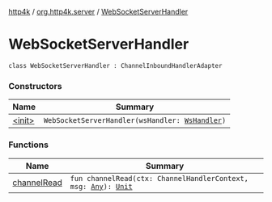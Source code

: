 [http4k](../../index.md) / [org.http4k.server](../index.md) / [WebSocketServerHandler](./index.md)

# WebSocketServerHandler

`class WebSocketServerHandler : ChannelInboundHandlerAdapter`

### Constructors

| Name | Summary |
|---|---|
| [&lt;init&gt;](-init-.md) | `WebSocketServerHandler(wsHandler: `[`WsHandler`](../../org.http4k.websocket/-ws-handler.md)`)` |

### Functions

| Name | Summary |
|---|---|
| [channelRead](channel-read.md) | `fun channelRead(ctx: ChannelHandlerContext, msg: `[`Any`](https://kotlinlang.org/api/latest/jvm/stdlib/kotlin/-any/index.html)`): `[`Unit`](https://kotlinlang.org/api/latest/jvm/stdlib/kotlin/-unit/index.html) |
